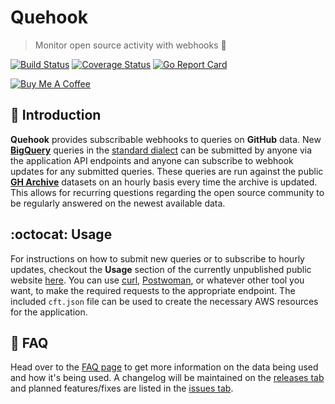 # Quehook

> Monitor open source activity with webhooks :loudspeaker:

[![Build Status](https://travis-ci.org/forstmeier/quehook.svg?branch=master)](https://travis-ci.org/forstmeier/quehook) [![Coverage Status](https://coveralls.io/repos/github/forstmeier/quehook/badge.svg?branch=master)](https://coveralls.io/github/forstmeier/quehook?branch=master) [![Go Report Card](https://goreportcard.com/badge/github.com/forstmeier/quehook)](https://goreportcard.com/report/github.com/forstmeier/quehook)

<a href="https://www.buymeacoffee.com/forstmeier" target="_blank"><img src="https://bmc-cdn.nyc3.digitaloceanspaces.com/BMC-button-images/custom_images/orange_img.png" alt="Buy Me A Coffee" style="height: auto !important;width: auto !important;" ></a>

## :beers: Introduction

**Quehook** provides subscribable webhooks to queries on **GitHub** data. New **[BigQuery](https://www.gharchive.org/#bigquery)** queries in the [standard dialect](https://cloud.google.com/bigquery/docs/reference/standard-sql/query-syntax) can be submitted by anyone via the application API endpoints and anyone can subscribe to webhook updates for any submitted queries. These queries are run against the public **[GH Archive](https://www.gharchive.org/)** datasets on an hourly basis every time the archive is updated. This allows for recurring questions regarding the open source community to be regularly answered on the newest available data.

## :octocat: Usage

For instructions on how to submit new queries or to subscribe to hourly updates, checkout the **Usage** section of the currently unpublished public website [here](https://forstmeier.github.io/quehook/). You can use [curl](https://curl.haxx.se/), [Postwoman](https://liyasthomas.github.io/postwoman/), or whatever other tool you want, to make the required requests to the appropriate endpoint. The included `cft.json` file can be used to create the necessary AWS resources for the application.

## :green_book: FAQ

Head over to the [FAQ page](https://forstmeier.github.io/quehook/faq) to get more information on the data being used and how it's being used. A changelog will be maintained on the [releases tab](https://github.com/forstmeier/quehook/releases) and planned features/fixes are listed in the [issues tab](https://github.com/forstmeier/quehook/issues).
